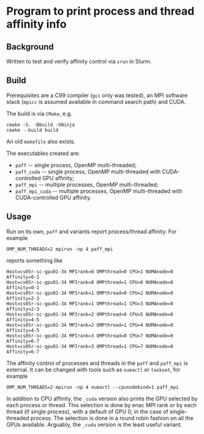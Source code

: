 # Program to print process and thread affinity info

## Background
Written to test and verify affinity control via ``srun`` in Slurm.

## Build
Prerequisites are a C99 compiler (``gcc`` only was tested), an MPI software stack (``mpicc`` is assumed available in command search path) and CUDA.

The build is via ``CMake``, e.g.
```
cmake -S. -Bbuild -GNinja
cmake --build build

```

An old ``makefile`` also exists.

The executables created are:
  * ``paff``          -- single process, OpenMP multi-threaded;
  * ``paff_cuda``     -- single process, OpenMP multi-threaded with CUDA-controlled GPU affinity;
  * ``paff_mpi``      -- multiple processes, OpenMP multi-threaded;
  * ``paff_mpi_cuda`` -- multiple processes, OpenMP multi-threaded with CUDA-controlled GPU affinity.


## Usage
Run on its own, ``paff`` and variants report process/thread affinity. For example
```
OMP_NUM_THREADS=2 mpirun -np 4 paff_mpi
```
reports something like
```
Host=cs05r-sc-gpu01-34 MPIrank=0 OMPthread=0 CPU=1 NUMAnode=0 Affinity=0-1
Host=cs05r-sc-gpu01-34 MPIrank=0 OMPthread=1 CPU=0 NUMAnode=0 Affinity=0-1
Host=cs05r-sc-gpu01-34 MPIrank=1 OMPthread=0 CPU=2 NUMAnode=0 Affinity=2-3
Host=cs05r-sc-gpu01-34 MPIrank=1 OMPthread=1 CPU=3 NUMAnode=0 Affinity=2-3
Host=cs05r-sc-gpu01-34 MPIrank=2 OMPthread=0 CPU=5 NUMAnode=0 Affinity=4-5
Host=cs05r-sc-gpu01-34 MPIrank=2 OMPthread=1 CPU=4 NUMAnode=0 Affinity=4-5
Host=cs05r-sc-gpu01-34 MPIrank=3 OMPthread=0 CPU=7 NUMAnode=0 Affinity=6-7
Host=cs05r-sc-gpu01-34 MPIrank=3 OMPthread=1 CPU=7 NUMAnode=0 Affinity=6-7
```

The affinity control of processes and threads in the ``paff`` and ``paff_mpi`` is external. It can be changed with tools such as ``numactl`` or ``taskset``, for example
```
OMP_NUM_THREADS=2 mpirun -np 4 numactl --cpunodebind=1 paff_mpi
```

In addition to CPU affinity, the ``_cuda`` version also prints the GPU selected by each process or thread. This selection is done by enac MPI rank or by each thread (if single process), with a default of GPU 0, in the case of single-threaded process. The selection is done in a round robin fashion on all the GPUs available. Arguably, the ``_cuda`` version is the least useful variant.
